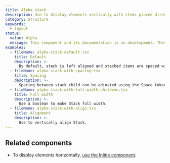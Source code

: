 ```yaml
---
title: Alpha stack
description: Use to display elements vertically with items placed directly below the preceding item.
category: Structure
keywords:
  - layout
status:
  value: Alpha
  message: This component and its documentation is in development. There could be breaking changes made to it in a non-major release of Polaris. Please use with caution.
examples:
  - fileName: alpha-stack-default.tsx
    title: Default
    description: >-
      By default, stack is left aligned and stacked items are spaced with 16px in between.
  - fileName: alpha-stack-with-spacing.tsx
    title: Spacing
    description: >-
      Spacing between stack child can be adjusted using the Space token.
  - fileName: alpha-stack-with-full-width-children.tsx
    title: Full width
    description: >-
      Use a boolean to make Stack full width.
  - fileName: alpha-stack-with-align.tsx
    title: Alignment
    description: >-
      Use to vertically align Stack.
---
```


## Related components

- To display elements horizontally, [use the Inline component](https://polaris.shopify.com/components/inline).
